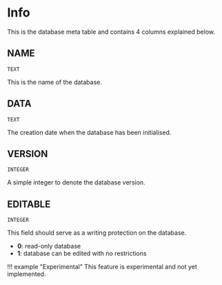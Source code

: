 # Info
This is the database meta table and contains 4 columns explained below.

## NAME
`TEXT`

This is the name of the database.

## DATA
`TEXT`

The creation date when the database has been initialised.

## VERSION
`INTEGER`

A simple integer to denote the database version.

## EDITABLE
`INTEGER`

This field should serve as a writing protection on the database.

* **0**: read-only database
* **1**: database can be edited with no restrictions

!!! example "Experimental"
    This feature is experimental and not yet implemented.
